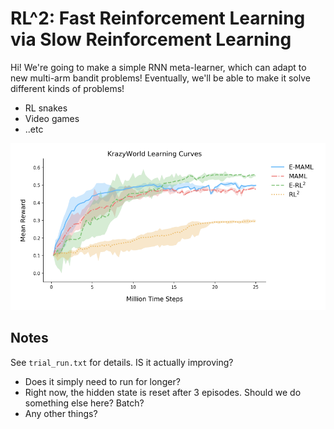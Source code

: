 # RL^2: Fast Reinforcement Learning via Slow Reinforcement Learning

Hi! We're going to make a simple RNN meta-learner, which can adapt to new multi-arm bandit problems! Eventually, we'll be able to make it solve different kinds of problems!

* RL snakes
* Video games
* ..etc

<img src="docs/sample.png"/>

## Notes
See `trial_run.txt` for details. IS it actually improving?

* Does it simply need to run for longer?
* Right now, the hidden state is reset after 3 episodes. Should we do something else here? Batch?
* Any other things?
